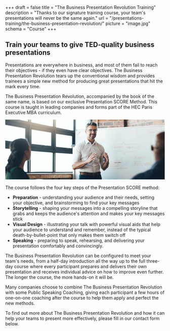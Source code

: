 +++
draft		= false
title		= "The Business Presentation Revolution Training"
description = "Thanks to our signature training course, your team's presentations will never be the same again."
url 			= "/presentations-training/the-business-presentation-revolution/"
picture		= "image.jpg"
schema		= "Course"
+++

## Train your teams to give TED-quality business presentations

Presentations are everywhere in business, and most of them fail to reach their objectives - if they even have clear objectives. The Business Presentation Revolution tears up the conventional wisdom and provides trainees a simple new method for producing great presentations that hit the mark every time.

The Business Presentation Revolution, accompanied by the book of the same name, is based on our exclusive Presentation SCORE Method. This course is taught in leading companies and forms part of the HEC Paris Executive MBA curriculum.

![bpr][pic1]

The course follows the four key steps of the Presentation SCORE method:

* **Preparation** - understanding your audience and their needs, setting your objective, and brainstorming to find your key messages
* **Storytelling** - shaping your messages into a compelling storyline that grabs and keeps the audience's attention and makes your key messages stick
* **Visual Design** - illustrating your talk with powerful visual aids that help your audience to understand and remember, instead of the typical death-by-bullet-point that only makes them switch off
* **Speaking** - preparing to speak, rehearsing, and delivering your presentation comfortably and convincingly.

The Business Presentation Revolution can be configured to meet your team's needs, from a half-day introduction all the way up to the full three-day course where every participant prepares and delivers their own presentation and receives individual advice on how to improve even further. The longer the course, the more hands-on it will be.

Many companies choose to combine The Business Presentation Revolution with some Public Speaking Coaching, giving each participant a few hours of one-on-one coaching after the course to help them apply and perfect the new methods.

To find out more about The Business Presentation Revolution and how it can help your teams to present more effectively, please fill in our contact form below.

[pic1]: public-speaking-training.jpg